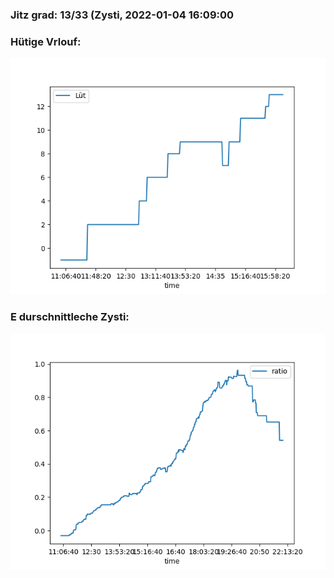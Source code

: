 ### Jitz grad: 13/33 (Zysti, 2022-01-04 16:09:00

### Hütige Vrlouf:
![Graph](Today.png)

### E durschnittleche Zysti:
![Graph](Zysti.png)